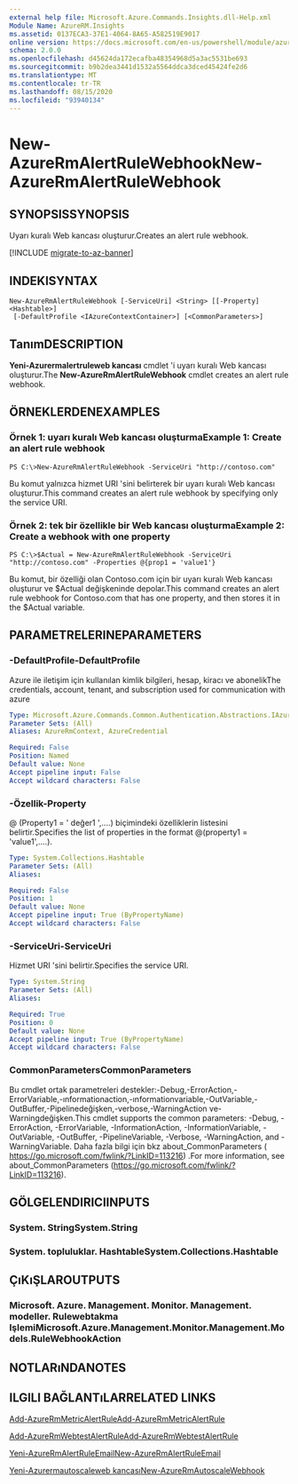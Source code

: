 ```yaml
---
external help file: Microsoft.Azure.Commands.Insights.dll-Help.xml
Module Name: AzureRM.Insights
ms.assetid: 0137ECA3-37E1-4064-8A65-A582519E9017
online version: https://docs.microsoft.com/en-us/powershell/module/azurerm.insights/new-azurermalertrulewebhook
schema: 2.0.0
ms.openlocfilehash: d45624da172ecafba48354968d5a3ac5531be693
ms.sourcegitcommit: b9b2dea3441d1532a5564ddca3dced45424fe2d6
ms.translationtype: MT
ms.contentlocale: tr-TR
ms.lasthandoff: 08/15/2020
ms.locfileid: "93940134"
---
```

# <span data-ttu-id="70a1f-101">New-AzureRmAlertRuleWebhook</span><span class="sxs-lookup"><span data-stu-id="70a1f-101">New-AzureRmAlertRuleWebhook</span></span>

## <span data-ttu-id="70a1f-102">SYNOPSIS</span><span class="sxs-lookup"><span data-stu-id="70a1f-102">SYNOPSIS</span></span>
<span data-ttu-id="70a1f-103">Uyarı kuralı Web kancası oluşturur.</span><span class="sxs-lookup"><span data-stu-id="70a1f-103">Creates an alert rule webhook.</span></span>

[!INCLUDE [migrate-to-az-banner](../../includes/migrate-to-az-banner.md)]

## <span data-ttu-id="70a1f-104">INDEKI</span><span class="sxs-lookup"><span data-stu-id="70a1f-104">SYNTAX</span></span>

```
New-AzureRmAlertRuleWebhook [-ServiceUri] <String> [[-Property] <Hashtable>]
 [-DefaultProfile <IAzureContextContainer>] [<CommonParameters>]
```

## <span data-ttu-id="70a1f-105">Tanım</span><span class="sxs-lookup"><span data-stu-id="70a1f-105">DESCRIPTION</span></span>
<span data-ttu-id="70a1f-106">**Yeni-Azurermalertruleweb kancası** cmdlet 'i uyarı kuralı Web kancası oluşturur.</span><span class="sxs-lookup"><span data-stu-id="70a1f-106">The **New-AzureRmAlertRuleWebhook** cmdlet creates an alert rule webhook.</span></span>

## <span data-ttu-id="70a1f-107">ÖRNEKLERDEN</span><span class="sxs-lookup"><span data-stu-id="70a1f-107">EXAMPLES</span></span>

### <span data-ttu-id="70a1f-108">Örnek 1: uyarı kuralı Web kancası oluşturma</span><span class="sxs-lookup"><span data-stu-id="70a1f-108">Example 1: Create an alert rule webhook</span></span>
```
PS C:\>New-AzureRmAlertRuleWebhook -ServiceUri "http://contoso.com"
```

<span data-ttu-id="70a1f-109">Bu komut yalnızca hizmet URI 'sini belirterek bir uyarı kuralı Web kancası oluşturur.</span><span class="sxs-lookup"><span data-stu-id="70a1f-109">This command creates an alert rule webhook by specifying only the service URI.</span></span>

### <span data-ttu-id="70a1f-110">Örnek 2: tek bir özellikle bir Web kancası oluşturma</span><span class="sxs-lookup"><span data-stu-id="70a1f-110">Example 2: Create a webhook with one property</span></span>
```
PS C:\>$Actual = New-AzureRmAlertRuleWebhook -ServiceUri "http://contoso.com" -Properties @{prop1 = 'value1'}
```

<span data-ttu-id="70a1f-111">Bu komut, bir özelliği olan Contoso.com için bir uyarı kuralı Web kancası oluşturur ve $Actual değişkeninde depolar.</span><span class="sxs-lookup"><span data-stu-id="70a1f-111">This command creates an alert rule webhook for Contoso.com that has one property, and then stores it in the $Actual variable.</span></span>

## <span data-ttu-id="70a1f-112">PARAMETRELERINE</span><span class="sxs-lookup"><span data-stu-id="70a1f-112">PARAMETERS</span></span>

### <span data-ttu-id="70a1f-113">-DefaultProfile</span><span class="sxs-lookup"><span data-stu-id="70a1f-113">-DefaultProfile</span></span>
<span data-ttu-id="70a1f-114">Azure ile iletişim için kullanılan kimlik bilgileri, hesap, kiracı ve abonelik</span><span class="sxs-lookup"><span data-stu-id="70a1f-114">The credentials, account, tenant, and subscription used for communication with azure</span></span>

```yaml
Type: Microsoft.Azure.Commands.Common.Authentication.Abstractions.IAzureContextContainer
Parameter Sets: (All)
Aliases: AzureRmContext, AzureCredential

Required: False
Position: Named
Default value: None
Accept pipeline input: False
Accept wildcard characters: False
```

### <span data-ttu-id="70a1f-115">-Özellik</span><span class="sxs-lookup"><span data-stu-id="70a1f-115">-Property</span></span>
<span data-ttu-id="70a1f-116">@ (Property1 = ' değer1 ',....) biçimindeki özelliklerin listesini belirtir.</span><span class="sxs-lookup"><span data-stu-id="70a1f-116">Specifies the list of properties in the format @(property1 = 'value1',....).</span></span>

```yaml
Type: System.Collections.Hashtable
Parameter Sets: (All)
Aliases:

Required: False
Position: 1
Default value: None
Accept pipeline input: True (ByPropertyName)
Accept wildcard characters: False
```

### <span data-ttu-id="70a1f-117">-ServiceUri</span><span class="sxs-lookup"><span data-stu-id="70a1f-117">-ServiceUri</span></span>
<span data-ttu-id="70a1f-118">Hizmet URI 'sini belirtir.</span><span class="sxs-lookup"><span data-stu-id="70a1f-118">Specifies the service URI.</span></span>

```yaml
Type: System.String
Parameter Sets: (All)
Aliases:

Required: True
Position: 0
Default value: None
Accept pipeline input: True (ByPropertyName)
Accept wildcard characters: False
```

### <span data-ttu-id="70a1f-119">CommonParameters</span><span class="sxs-lookup"><span data-stu-id="70a1f-119">CommonParameters</span></span>
<span data-ttu-id="70a1f-120">Bu cmdlet ortak parametreleri destekler:-Debug,-ErrorAction,-ErrorVariable,-ınformationaction,-ınformationvariable,-OutVariable,-OutBuffer,-Pipelinedeğişken,-verbose,-WarningAction ve-Warningdeğişken.</span><span class="sxs-lookup"><span data-stu-id="70a1f-120">This cmdlet supports the common parameters: -Debug, -ErrorAction, -ErrorVariable, -InformationAction, -InformationVariable, -OutVariable, -OutBuffer, -PipelineVariable, -Verbose, -WarningAction, and -WarningVariable.</span></span> <span data-ttu-id="70a1f-121">Daha fazla bilgi için bkz about_CommonParameters ( https://go.microsoft.com/fwlink/?LinkID=113216) .</span><span class="sxs-lookup"><span data-stu-id="70a1f-121">For more information, see about_CommonParameters (https://go.microsoft.com/fwlink/?LinkID=113216).</span></span>

## <span data-ttu-id="70a1f-122">GÖLGELENDIRICI</span><span class="sxs-lookup"><span data-stu-id="70a1f-122">INPUTS</span></span>

### <span data-ttu-id="70a1f-123">System. String</span><span class="sxs-lookup"><span data-stu-id="70a1f-123">System.String</span></span>

### <span data-ttu-id="70a1f-124">System. topluluklar. Hashtable</span><span class="sxs-lookup"><span data-stu-id="70a1f-124">System.Collections.Hashtable</span></span>

## <span data-ttu-id="70a1f-125">ÇıKıŞLAR</span><span class="sxs-lookup"><span data-stu-id="70a1f-125">OUTPUTS</span></span>

### <span data-ttu-id="70a1f-126">Microsoft. Azure. Management. Monitor. Management. modeller. Rulewebtakma Işlemi</span><span class="sxs-lookup"><span data-stu-id="70a1f-126">Microsoft.Azure.Management.Monitor.Management.Models.RuleWebhookAction</span></span>

## <span data-ttu-id="70a1f-127">NOTLARıNDA</span><span class="sxs-lookup"><span data-stu-id="70a1f-127">NOTES</span></span>

## <span data-ttu-id="70a1f-128">ILGILI BAĞLANTıLAR</span><span class="sxs-lookup"><span data-stu-id="70a1f-128">RELATED LINKS</span></span>



[<span data-ttu-id="70a1f-129">Add-AzureRmMetricAlertRule</span><span class="sxs-lookup"><span data-stu-id="70a1f-129">Add-AzureRmMetricAlertRule</span></span>](./Add-AzureRmMetricAlertRule.md)

[<span data-ttu-id="70a1f-130">Add-AzureRmWebtestAlertRule</span><span class="sxs-lookup"><span data-stu-id="70a1f-130">Add-AzureRmWebtestAlertRule</span></span>](./Add-AzureRmWebtestAlertRule.md)

[<span data-ttu-id="70a1f-131">Yeni-AzureRmAlertRuleEmail</span><span class="sxs-lookup"><span data-stu-id="70a1f-131">New-AzureRmAlertRuleEmail</span></span>](./New-AzureRmAlertRuleEmail.md)

[<span data-ttu-id="70a1f-132">Yeni-Azurermautoscaleweb kancası</span><span class="sxs-lookup"><span data-stu-id="70a1f-132">New-AzureRmAutoscaleWebhook</span></span>](./New-AzureRmAutoscaleWebhook.md)


